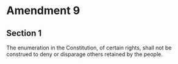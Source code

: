 # Amendment 9

## Section 1

The enumeration in the Constitution, of certain rights, shall not be construed to deny or disparage others retained by the people.

